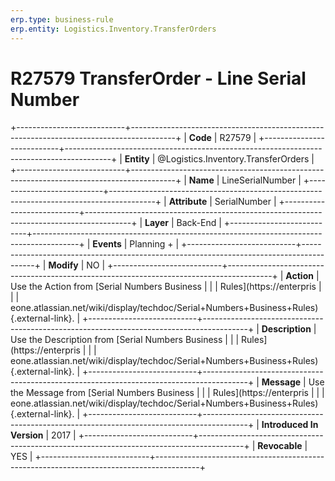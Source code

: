 ```yaml
---
erp.type: business-rule
erp.entity: Logistics.Inventory.TransferOrders
---
```


# R27579 TransferOrder - Line Serial Number
+---------------------------+-----------------------------------------------------------------------------------------+
| **Code**                  | R27579                                                                                  |
+---------------------------+-----------------------------------------------------------------------------------------+
| **Entity**                | @Logistics.Inventory.TransferOrders                                                                           |
+---------------------------+-----------------------------------------------------------------------------------------+
| **Name**                  | LineSerialNumber                                                                        |
+---------------------------+-----------------------------------------------------------------------------------------+
| **Attribute**             | SerialNumber                                                                            |
+---------------------------+-----------------------------------------------------------------------------------------+
| **Layer**                 | Back-End                                                                                |
+---------------------------+-----------------------------------------------------------------------------------------+
| **Events**                | Planning +                                                                              |
+---------------------------+-----------------------------------------------------------------------------------------+
| **Modify**                | NO                                                                                      |
+---------------------------+-----------------------------------------------------------------------------------------+
| **Action**                | Use the Action from [Serial Numbers Business                                            |
|                           | Rules](https://enterpris                                                                |
|                           | eone.atlassian.net/wiki/display/techdoc/Serial+Numbers+Business+Rules){.external-link}. |
+---------------------------+-----------------------------------------------------------------------------------------+
| **Description**           | Use the Description from [Serial Numbers Business                                       |
|                           | Rules](https://enterpris                                                                |
|                           | eone.atlassian.net/wiki/display/techdoc/Serial+Numbers+Business+Rules){.external-link}. |
+---------------------------+-----------------------------------------------------------------------------------------+
| **Message**               | Use the Message from [Serial Numbers Business                                           |
|                           | Rules](https://enterpris                                                                |
|                           | eone.atlassian.net/wiki/display/techdoc/Serial+Numbers+Business+Rules){.external-link}. |
+---------------------------+-----------------------------------------------------------------------------------------+
| **Introduced In Version** | 2017                                                                                    |
+---------------------------+-----------------------------------------------------------------------------------------+
| **Revocable**             | YES                                                                                     |
+---------------------------+-----------------------------------------------------------------------------------------+
